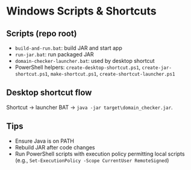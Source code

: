 # Windows Scripts & Shortcuts

## Scripts (repo root)
- `build-and-run.bat`: build JAR and start app
- `run-jar.bat`: run packaged JAR
- `domain-checker-launcher.bat`: used by desktop shortcut
- PowerShell helpers: `create-desktop-shortcut.ps1`, `create-jar-shortcut.ps1`, `make-shortcut.ps1`, `create-shortcut-launcher.ps1`

## Desktop shortcut flow
Shortcut → launcher BAT → `java -jar target\domain_checker.jar`.

## Tips
- Ensure Java is on PATH
- Rebuild JAR after code changes
- Run PowerShell scripts with execution policy permitting local scripts (e.g., `Set-ExecutionPolicy -Scope CurrentUser RemoteSigned`)


